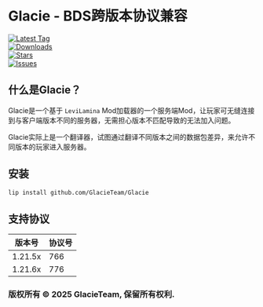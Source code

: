 # Glacie - BDS跨版本协议兼容

[![Latest Tag](https://img.shields.io/github/v/tag/GlacieTeam/Glacie?label=Latest%20Tag&style=for-the-badge)](https://github.com/GlacieTeam/Glacie/releases)  
[![Downloads](https://img.shields.io/github/downloads/GlacieTeam/Glacie/total?style=for-the-badge&color=%2300ff00)](https://github.com/GlacieTeam/Glacie/releases)  
[![Stars](https://img.shields.io/github/stars/GlacieTeam/Glacie.svg?style=for-the-badge)](https://github.com/GlacieTeam/Glacie/stargazers)  
[![Issues](https://img.shields.io/github/issues/GlacieTeam/Glacie.svg?style=for-the-badge)](https://github.com/GlacieTeam/Glacie/issues)

## 什么是Glacie？
Glacie是一个基于 `LeviLamina` Mod加载器的一个服务端Mod，让玩家可无缝连接到与客户端版本不同的服务器，无需担心版本不匹配导致的无法加入问题。

Glacie实际上是一个翻译器，试图通过翻译不同版本之间的数据包差异，来允许不同版本的玩家进入服务器。


## 安装

```bash
lip install github.com/GlacieTeam/Glacie
```

## 支持协议
| 版本号         | 协议号             |
| ------------- | ------------------ |
| 1.21.5x       | 766                |
| 1.21.6x       | 776                |

### 版权所有 © 2025 GlacieTeam, 保留所有权利.